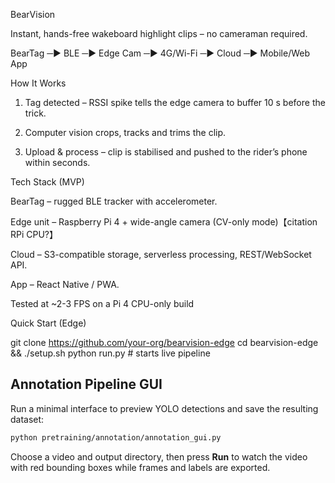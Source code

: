 BearVision

Instant, hands-free wakeboard highlight clips – no cameraman required.

BearTag ─▶ BLE ─▶ Edge Cam ─▶ 4G/Wi-Fi ─▶ Cloud ─▶ Mobile/Web App

How It Works

1. Tag detected – RSSI spike tells the edge camera to buffer 10 s before the trick.


2. Computer vision crops, tracks and trims the clip.


3. Upload & process – clip is stabilised and pushed to the rider’s phone within seconds.



Tech Stack (MVP)

BearTag – rugged BLE tracker with accelerometer.

Edge unit – Raspberry Pi 4 + wide-angle camera (CV-only mode)【citation RPi CPU?】

Cloud – S3-compatible storage, serverless processing, REST/WebSocket API.

App – React Native / PWA.


Tested at ~2-3 FPS on a Pi 4 CPU-only build

Quick Start (Edge)

git clone https://github.com/your-org/bearvision-edge
cd bearvision-edge && ./setup.sh
python run.py                 # starts live pipeline



## Annotation Pipeline GUI

Run a minimal interface to preview YOLO detections and save the resulting dataset:

```bash
python pretraining/annotation/annotation_gui.py
```

Choose a video and output directory, then press **Run** to watch the video with red bounding boxes while frames and labels are exported.

